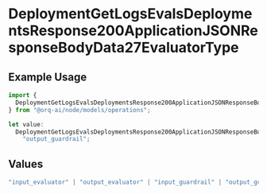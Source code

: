 # DeploymentGetLogsEvalsDeploymentsResponse200ApplicationJSONResponseBodyData27EvaluatorType

## Example Usage

```typescript
import {
  DeploymentGetLogsEvalsDeploymentsResponse200ApplicationJSONResponseBodyData27EvaluatorType,
} from "@orq-ai/node/models/operations";

let value:
  DeploymentGetLogsEvalsDeploymentsResponse200ApplicationJSONResponseBodyData27EvaluatorType =
    "output_guardrail";
```

## Values

```typescript
"input_evaluator" | "output_evaluator" | "input_guardrail" | "output_guardrail"
```